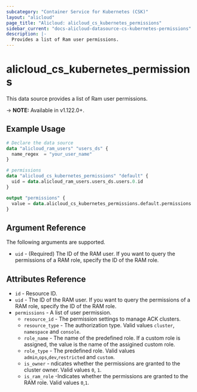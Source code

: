 ```yaml
---
subcategory: "Container Service for Kubernetes (CSK)"
layout: "alicloud"
page_title: "Alicloud: alicloud_cs_kubernetes_permissions"
sidebar_current: "docs-alicloud-datasource-cs-kubernetes-permissions"
description: |-
  Provides a list of Ram user permissions.
---
```


# alicloud\_cs\_kubernetes\_permissions

This data source provides a list of Ram user permissions.

-> **NOTE:** Available in v1.122.0+.

## Example Usage

```terraform
# Declare the data source
data "alicloud_ram_users" "users_ds" {
  name_regex  = "your_user_name"
}

# permissions
data "alicloud_cs_kubernetes_permissions" "default" {
  uid = data.alicloud_ram_users.users_ds.users.0.id
}

output "permissions" {
  value = data.alicloud_cs_kubernetes_permissions.default.permissions
}
```

## Argument Reference

The following arguments are supported.
* `uid` - (Required) The ID of the RAM user. If you want to query the permissions of a RAM role, specify the ID of the RAM role.

## Attributes Reference

* `id` - Resource ID.
* `uid` - The ID of the RAM user. If you want to query the permissions of a RAM role, specify the ID of the RAM role.
* `permissions` - A list of user permission.
  * `resource_id` - The permission settings to manage ACK clusters. 
  * `resource_type` - The authorization type. Valid values `cluster`, `namespace` and `console`.
  * `role_name` - The name of the predefined role. If a custom role is assigned, the value is the name of the assigined custom role.
  * `role_type` - The predefined role. Valid values `admin`,`ops`,`dev`,`restricted` and `custom`.
  * `is_owner` - ndicates whether the permissions are granted to the cluster owner. Valid values `0`, `1`.
  * `is_ram_role` -Indicates whether the permissions are granted to the RAM role. Valid values `0`,`1`.
